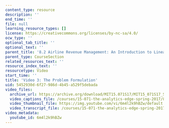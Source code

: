 ```yaml
---
content_type: resource
description: ''
end_time: ''
file: null
learning_resource_types: []
license: https://creativecommons.org/licenses/by-nc-sa/4.0/
ocw_type: ''
optional_tab_title: ''
optional_text: ''
parent_title: '8.2 Airline Revenue Management: An Introduction to Linear Optimization '
parent_type: CourseSection
related_resources_text: ''
resource_index_text: ''
resourcetype: Video
start_time: ''
title: 'Video 3: The Problem Formulation'
uid: 5452930d-6f27-986d-4b45-a529f5debada
video_files:
  archive_url: https://archive.org/download/MIT15.071S17/MIT15_071S17_Session_8.2.04_300k.mp4
  video_captions_file: /courses/15-071-the-analytics-edge-spring-2017/8e40176c11a158f585fcf1365fdb0270_6m4l2k9hBZw.vtt
  video_thumbnail_file: https://img.youtube.com/vi/6m4l2k9hBZw/default.jpg
  video_transcript_file: /courses/15-071-the-analytics-edge-spring-2017/1e4fa855c0020956e57bcb0ba0ccdcea_6m4l2k9hBZw.pdf
video_metadata:
  youtube_id: 6m4l2k9hBZw
---
```

